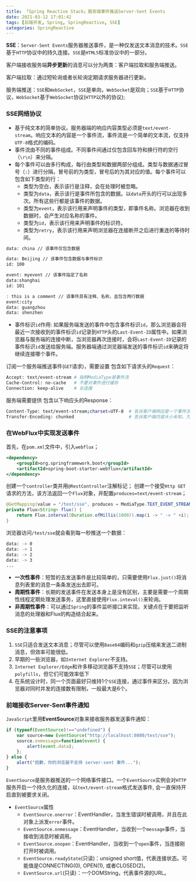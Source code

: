 ```yaml
---
title: 「Spring Reactive Stack」服务端事件推送Server-Sent Events
date: 2021-03-12 17:01:42
tags: [后端开发, Spring, SpringReactive, SSE]
categories: SpringReactive
---
```


**SSE**：`Server-Sent Events`服务器推送事件，是一种仅发送文本消息的技术。`SSE`基于`HTTP`协议中的持久连接。`SSE`是`HTML5`标准协议中的一部分。

客户端接收服务端**异步更新**的消息可以分为两类：客户端拉取和服务端推送。<!-- more -->

客户端拉取：通过短轮询或者长轮询定期请求服务器进行更新。

服务端推送：`SSE`和`WebSocket`，`SSE`是单向，`WebSocket`是双向；`SSE`基于`HTTP`协议，`WebSocket`基于`WebSocket`协议(`HTTP`以外的协议);


### SSE网络协议
* 基于纯文本的简单协议。服务器端的响应内容类型必须是`text/event-stream`。响应文本的内容是一个事件流，事件流是一个简单的文本流，仅支持`UTF-8`格式的编码。
* 事件流由不同的事件组成。不同事件间通过仅包含回车符和换行符的空行（`\r\n`）来分隔。
* 每个事件可以由多行构成，每行由类型和数据两部分组成。类型与数据通过冒号（`:`）进行分隔，冒号前的为类型，冒号后的为其对应的值。每个事件可以包含如下类型的行：
    - 类型为空白，表示该行是注释，会在处理时被忽略。
    - 类型为`data`，表示该行是事件所包含的数据。以`data`开头的行可以出现多次。所有这些行都是该事件的数据。
    - 类型为`event`，表示该行用来声明事件的类型，即事件名称。浏览器在收到数据时，会产生对应名称的事件。
    - 类型为`id`，表示该行用来声明事件的标识符。
    - 类型为`retry`，表示该行用来声明浏览器在连接断开之后进行重连的等待时间。

``` bash
data: china // 该事件仅包含数据

data: Beijing // 该事件包含数据与事件标识
id: 100

event: myevent // 该事件指定了名称
data:shanghai
id: 101

: this is a comment // 该事件具有注释、名称，且包含两行数据
event:city
data: guangzhou
data: shenzhen
```

* 事件标识`id`作用: 如果服务端发送的事件中包含事件标识`id`，那么浏览器会将最近一次接收到的事件标识`id`记录到`HTTP`头的`Last-Event-ID`属性中。如果浏览器与服务端的连接中断，当浏览器再次连接时，会将`Last-Event-ID`记录的事件标识`id`发送给服务端。服务器端通过浏览器端发送的事件标识`id`来确定将继续连接哪个事件。


订阅一个服务端推送事件(`GET`请求)，需要设置 包含如下请求头的`Request`：
``` bash
Accept: text/event-stream # 指明MediaType是事件流
Cache-Control: no-cache   # 不要对事件进行缓存
Connection: keep-alive    # 长连接
```
服务端需要提供 包含以下响应头的Response：
``` bash
Content-Type: text/event-stream;charset=UTF-8  # 告诉客户端响应是一个事件流
Transfer-Encoding: chunked                     # 告诉客户端内容大小未知，为流传输
```

### 在WebFlux中实现发送事件
首先，在`pom.xml`文件中，引入`webflux`；
``` xml
<dependency>
    <groupId>org.springframework.boot</groupId>
    <artifactId>spring-boot-starter-webflux</artifactId>
</dependency>
```
创建一个`controller`类并用`@RestController`注解标记；
创建一个接受`Http GET`请求的方法，该方法返回一个`Flux`对象，并配置`produces=text/event-stream`；
``` java
@GetMapping(value = "/test/sse", produces = MediaType.TEXT_EVENT_STREAM_VALUE)
private Flux<String> flux() {
    return Flux.interval(Duration.ofMillis(1000)).map(i -> " -> " +i);
}
```
浏览器访问`/test/sse`就会看到每一秒推送一个数据：
``` bash
data: -> 0
data: -> 1
data: -> 2
data: -> 3
...
```

* **一次性事件**：短暂的去发送事件是比较简单的，只需要使用`Flux.just()`将消息列表里的消息一条条发送出去即可。
* **周期性事件**：长期的发送事件在发送本身上是没有区别，主要是需要一个周期性线程定期处理发送事务，这里直接使用`Flux.inteval()`来轮询。
* **非周期性事件**：可以通过`Spring`的事件监听接口来实现，关键点在于要把监听消息的处理器和Flux的构造结合起来。


### SSE的注意事项
1. `SSE`只适合发送文本消息；尽管可以使用`Base64`编码和`gzip`压缩来发送二进制消息，但效率可能很低。
2. 早期的一些浏览器，如`Internet Explorer`不支持。
3. `Internet Explorer/Edge`和许多移动浏览器不支持`SSE`；尽管可以使用`polyfills`，但它们可能效率低下
4. 在系统设计时，同一个页面最好只维持1个`SSE`连接，通过事件来区分。因为浏览器对同时并发的连接数有限制，一般最大是6个。


### 前端接收Server-Sent事件通知
`JavaScript`里用**EventSource**对象来接收服务器发送事件通知：
``` javascript
if (typeof(EventSource)!=="undefined") {
    var source=new EventSource("http://localhost:8080/test/sse");
    source.onmessage=function(event) {
        alert(event.data);
    };
} else {
    alert("抱歉，你的浏览器不支持 server-sent 事件...");
}
```
`EventSource`是服务器推送的一个网络事件接口。一个`EventSource`实例会对`HTTP`服务开启一个持久化的连接，以`text/event-stream`格式发送事件, 会一直保持开启直到被要求关闭。
* `EventSource`属性
    + `EventSource.onerror`：EventHandler，当发生错误时被调用，并且在此对象上派发`error`事件。
    + `EventSource.onmessage`：EventHandler，当收到一个`message`事件，当接收到消息时被调用。
    + `EventSource.onopen`：EventHandler，当收到一个`open`事件，当连接刚打开时被调用。
    + `EventSource.readyState`(只读)：unsigned short值，代表连接状态。可能值是CONNECTING(0), OPEN(1), 或者CLOSED(2)。
    + `EventSource.url`(只读)：一个DOMString，代表事件源的URL。

